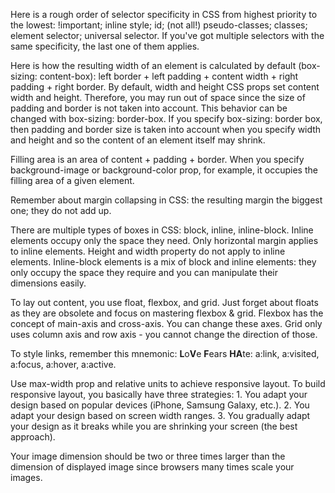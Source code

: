 Here is a rough order of selector specificity in CSS from highest priority to the lowest:
!important;
inline style;
id;
(not all!) pseudo-classes;
classes;
element selector;
universal selector.
If you've got multiple selectors with the same specificity, the last one of them applies.

Here is how the resulting width of an element is calculated by default (box-sizing: content-box): left border + left padding + content width + right padding + right border. By default, width and height CSS props set content width and height. Therefore, you may run out of space since the size of padding and border is not taken into account. This behavior can be changed with box-sizing: border-box. If you specify box-sizing: border box, then padding and border size is taken into account when you specify width and height and so the content of an element itself may shrink.

Filling area is an area of content + padding + border. When you specify background-image or background-color prop, for example, it occupies the filling area of a given element.

Remember about margin collapsing in CSS: the resulting margin the biggest one; they do not add up.

There are multiple types of boxes in CSS: block, inline, inline-block. Inline elements occupy only the space they need. Only horizontal margin applies to inline elements. Height and width property do not apply to inline elements. Inline-block elements is a mix of block and inline elements: they only occupy the space they require and you can manipulate their dimensions easily.

To lay out content, you use float, flexbox, and grid. Just forget about floats as they are obsolete and focus on mastering flexbox & grid. Flexbox has the concept of main-axis and cross-axis. You can change these axes. Grid only uses column axis and row axis - you cannot change the direction of those.

To style links, remember this mnemonic: **L**o**V**e **F**ears **HA**te: a:link, a:visited, a:focus, a:hover, a:active.

Use max-width prop and relative units to achieve responsive layout. To build responsive layout, you basically have three strategies: 1. You adapt your design based on popular devices (iPhone, Samsung Galaxy, etc.). 2. You adapt your design based on screen width ranges. 3. You gradually adapt your design as it breaks while you are shrinking your screen (the best approach).

Your image dimension should be two or three times larger than the dimension of displayed image since browsers many times scale your images.